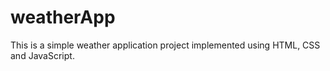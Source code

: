 # weatherApp
This is a simple weather application project implemented using HTML, CSS and JavaScript.
